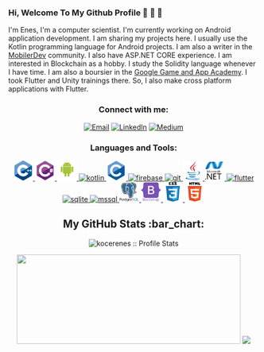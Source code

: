 ### Hi, Welcome To My Github Profile 👋 👋 👋

I'm Enes, I'm a computer scientist. I'm currently working on Android application development. I am sharing my projects here. I usually use the Kotlin programming language for Android projects. I am also a writer in the [MobilerDev][0] community. I also have ASP.NET CORE experience. I am interested in Blockchain as a hobby. I study the Solidity language whenever I have time. I am also a boursier in the [Google Game and App Academy][1]. I took Flutter and Unity trainings there. So, I also make cross platform applications with Flutter.

<h3 align="center">Connect with me:</h3>

<p align="center">
<a href="mailto:eneskocerr41@gmail.com"><img alt="Email" src="https://img.shields.io/badge/Email-eneskocerr41@gmail.com-blue?style=flat&logo=gmail"></a>
<a href="https://www.linkedin.com/in/enes-ko%C3%A7er-330a49199/" target="_blank"><img alt="LinkedIn" src="https://img.shields.io/badge/LinkedIn-@eneskocer-blue?style=flat&logo=linkedin"></a>
<a href="https://medium.com/@eneskocerr" target="_blank"><img alt="Medium" src="https://img.shields.io/badge/Medium-@eneskocerr-yellow?style=flat&logo=medium"></a>
</p>

<h3 align="center">Languages and Tools:</h3>
<p align="center"> <a href="https://www.w3schools.com/cpp/" target="_blank" rel="noreferrer"> <img src="https://raw.githubusercontent.com/devicons/devicon/master/icons/cplusplus/cplusplus-original.svg" alt="cplusplus" width="40" height="40"/> </a> <a href="https://www.w3schools.com/cs/" target="_blank" rel="noreferrer"> <img src="https://raw.githubusercontent.com/devicons/devicon/master/icons/csharp/csharp-original.svg" alt="csharp" width="40" height="40"/> </a> <a href="https://developer.android.com" target="_blank"> <img src="https://raw.githubusercontent.com/devicons/devicon/master/icons/android/android-original-wordmark.svg" alt="android" width="40" height="40"/> </a> <a href="https://kotlinlang.org" target="_blank"> <img src="https://www.vectorlogo.zone/logos/kotlinlang/kotlinlang-icon.svg" alt="kotlin" width="40" height="40"/> </a> <a href="https://www.cprogramming.com/" target="_blank"> <img src="https://raw.githubusercontent.com/devicons/devicon/master/icons/c/c-original.svg" alt="c" width="40" height="40"/> </a> <a href="https://firebase.google.com/" target="_blank"> <img src="https://www.vectorlogo.zone/logos/firebase/firebase-icon.svg" alt="firebase" width="40" height="40"/> </a> <a href="https://git-scm.com/" target="_blank"> <img src="https://www.vectorlogo.zone/logos/git-scm/git-scm-icon.svg" alt="git" width="40" height="40"/> </a> <a href="https://www.java.com" target="_blank"> <img src="https://raw.githubusercontent.com/devicons/devicon/master/icons/java/java-original.svg" alt="java" width="40" height="40"/> </a> <a href="https://dotnet.microsoft.com/" target="_blank" rel="noreferrer"> <img src="https://raw.githubusercontent.com/devicons/devicon/master/icons/dot-net/dot-net-original-wordmark.svg" alt="dotnet" width="40" height="40"/> </a> <a href="https://flutter.dev" target="_blank" rel="noreferrer"> <img src="https://www.vectorlogo.zone/logos/flutterio/flutterio-icon.svg" alt="flutter" width="40" height="40"/> </a> <a href="https://www.sqlite.org/" target="_blank"> <img src="https://www.vectorlogo.zone/logos/sqlite/sqlite-icon.svg" alt="sqlite" width="40" height="40"/> </a> <a href="https://www.microsoft.com/en-us/sql-server" target="_blank" rel="noreferrer"> <img src="https://www.svgrepo.com/show/303229/microsoft-sql-server-logo.svg" alt="mssql" width="40" height="40"/> </a> <a href="https://www.postgresql.org" target="_blank" rel="noreferrer"> <img src="https://raw.githubusercontent.com/devicons/devicon/master/icons/postgresql/postgresql-original-wordmark.svg" alt="postgresql" width="40" height="40"/> </a> <a href="https://getbootstrap.com" target="_blank" rel="noreferrer"> <img src="https://raw.githubusercontent.com/devicons/devicon/master/icons/bootstrap/bootstrap-plain-wordmark.svg" alt="bootstrap" width="40" height="40"/> </a> <a href="https://www.w3schools.com/css/" target="_blank" rel="noreferrer"> <img src="https://raw.githubusercontent.com/devicons/devicon/master/icons/css3/css3-original-wordmark.svg" alt="css3" width="40" height="40"/> </a> <a href="https://www.w3.org/html/" target="_blank" rel="noreferrer"> <img src="https://raw.githubusercontent.com/devicons/devicon/master/icons/html5/html5-original-wordmark.svg" alt="html5" width="40" height="40"/> </a> </p>



<h2 align="center">My GitHub Stats :bar_chart:</h2>
<p align="center">
<img src="https://komarev.com/ghpvc/?username=kocerenes&color=green" alt="kocerenes :: Profile Stats"></a>
</p>
<p align="center">
  <img src="https://github-readme-stats.vercel.app/api?username=kocerenes&show_icons=true&theme=tokyonight" width="450" height="180">
  <img src="https://github-readme-stats.vercel.app/api/top-langs/?username=kocerenes&layout=compact&theme=tokyonight" height="180">
  </p>

[0]: https://www.mobiler.dev/
[1]: https://oyunveuygulamaakademisi.com/
